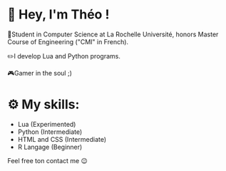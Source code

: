 <h1>👋 Hey, I'm Théo ! </h1>
<div>
<p>💼Student in Computer Science at La Rochelle Université, honors Master Course of Engineering ("CMI" in French).</p> 
<p>✏️I develop Lua and Python programs. </p>
<p>🎮Gamer in the soul ;)</p>
</div>

<h1>⚙️ My skills: </h1>
<ul>
  <li>Lua (Experimented)</li>
  <li>Python (Intermediate)</li>
  <li>HTML and CSS (Intermediate)</li>
  <li>R Langage (Beginner)</li>
</ul>

Feel free ton contact me 😉
